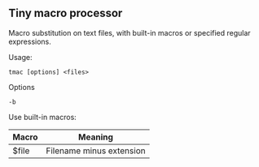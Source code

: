 ## Tiny macro processor

Macro substitution on text files, with built-in macros or specified regular expressions.

Usage:

```
tmac [options] <files>
```

Options

```
-b
```

Use built-in macros:

Macro|Meaning
-|-
$file|Filename minus extension
